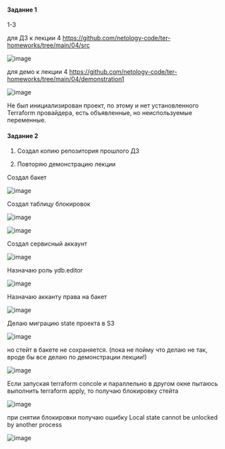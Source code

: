 #### Задание 1

1-3 

для ДЗ к лекции 4 https://github.com/netology-code/ter-homeworks/tree/main/04/src

![image](https://github.com/inyushov/devops-netology/assets/127683348/e7695213-8e61-43f2-ae4f-59a8c97275f2)

для демо к лекции 4 https://github.com/netology-code/ter-homeworks/tree/main/04/demonstration1

![image](https://github.com/inyushov/devops-netology/assets/127683348/25605227-55d2-4179-bcd0-e6461443db3b)

Не был инициализирован проект, по этому и нет установленного Terraform провайдера, есть объявленные, но неиспользуемые переменные.

#### Задание 2

1. Создал копию репозитория прошлого ДЗ
   
2. Повторяю демонстрацию лекции

Создал бакет

![image](https://github.com/inyushov/devops-netology/assets/127683348/45494aea-52a5-4cfa-9039-e3ca1606d958)

Создал таблицу блокировок

![image](https://github.com/inyushov/devops-netology/assets/127683348/7158fe25-bd5b-4164-9dc1-67222b9e4c52)

![image](https://github.com/inyushov/devops-netology/assets/127683348/459bbe38-d3b0-4647-9f47-0e8b12ef1c33)

Создал сервисный аккаунт

![image](https://github.com/inyushov/devops-netology/assets/127683348/9f241505-a5d7-44fa-93eb-3076c7316b5d)

Назначаю роль ydb.editor

![image](https://github.com/inyushov/devops-netology/assets/127683348/dd9057b8-b0b6-4b86-bdad-eec51a2e1c78)

Назначаю акканту права на бакет

![image](https://github.com/inyushov/devops-netology/assets/127683348/34225a88-5228-41e6-b061-cea7f94a9e4a)

Делаю миграцию state проекта в S3

![image](https://github.com/inyushov/devops-netology/assets/127683348/69bcc7b6-f012-4394-b9af-501430fec679)

но стейт в бакете не сохраняется. (пока не пойму что делаю не так, вроде бы все делаю по демонстрации лекции!)

![image](https://github.com/inyushov/devops-netology/assets/127683348/42147ba3-966c-4e6c-b6b4-65f4cc340939)

Если запуская terraform concole и параллельно в другом окне пытаюсь выполнить terraform apply, то получаю блокировку стейта

![image](https://github.com/inyushov/devops-netology/assets/127683348/a38292fb-71ce-450b-976d-f7f3a9e41564)

при снятии блокировки получаю ошибку Local state cannot be unlocked by another process

![image](https://github.com/inyushov/devops-netology/assets/127683348/edfb4c30-32df-4e3f-ad15-94d4290db416)





